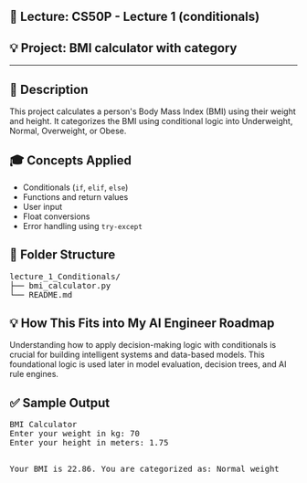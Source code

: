 <h2>📌 Lecture: CS50P - Lecture 1 (conditionals)</h2>
<h2>💡 Project: BMI calculator with category </h2>
<hr/>

<h2>📜 Description</h2>
<p>This project calculates a person's Body Mass Index (BMI) using their weight and height. It categorizes the BMI using conditional logic into Underweight, Normal, Overweight, or Obese.</p>

<h2>🎓 Concepts Applied</h2>
<ul>
  <li>Conditionals (<code>if</code>, <code>elif</code>, <code>else</code>)</li>
  <li>Functions and return values</li>
  <li>User input</li>
  <li>Float conversions</li>
  <li>Error handling using <code>try-except</code></li>
</ul>

<h2>📁 Folder Structure</h2>
<pre>
lecture_1_Conditionals/
├── bmi_calculator.py
└── README.md
</pre>

<h2>💡 How This Fits into My AI Engineer Roadmap</h2>
<p>Understanding how to apply decision-making logic with conditionals is crucial for building intelligent systems and data-based models. This foundational logic is used later in model evaluation, decision trees, and AI rule engines.</p>

<h2>✅ Sample Output</h2>
<pre>
BMI Calculator
Enter your weight in kg: 70
Enter your height in meters: 1.75

Your BMI is 22.86. You are categorized as: Normal weight
</pre>
